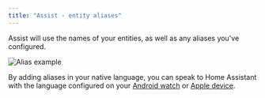 ```yaml
---
title: "Assist - entity aliases"
---
```


Assist will use the names of your entities, as well as any aliases you've configured.

![Alias example](/images/blog/2023-01/aliases-cloud-multi-language.png)

By adding aliases in your native language, you can speak to Home Assistant with the language configured on your [Android watch](/voice_control/android/) or [Apple device](/voice_control/apple/).
